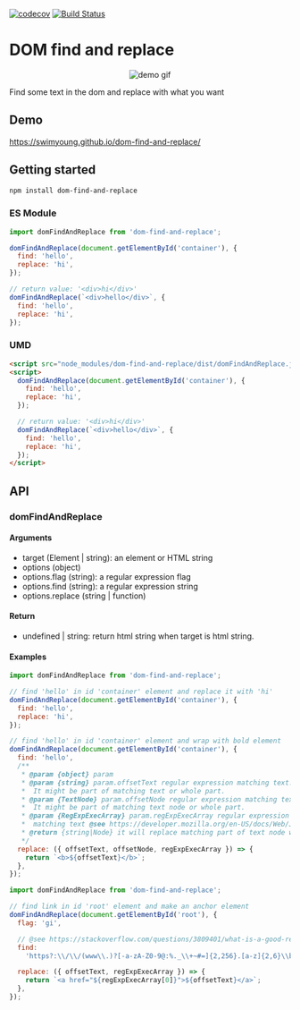 [![codecov](https://codecov.io/gh/swimyoung/dom-find-and-replace/branch/master/graph/badge.svg)](https://codecov.io/gh/swimyoung/dom-find-and-replace) [![Build Status](https://travis-ci.org/swimyoung/dom-find-and-replace.svg?branch=master)](https://travis-ci.org/swimyoung/dom-find-and-replace)

# DOM find and replace

<p align="center">
  <img src="https://media.giphy.com/media/Rkc2v78RSzoP2rdlXO/giphy.gif" alt="demo gif" />
</p>

Find some text in the dom and replace with what you want

## Demo

https://swimyoung.github.io/dom-find-and-replace/

## Getting started

```sh
npm install dom-find-and-replace
```

### ES Module

```js
import domFindAndReplace from 'dom-find-and-replace';

domFindAndReplace(document.getElementById('container'), {
  find: 'hello',
  replace: 'hi',
});

// return value: '<div>hi</div>'
domFindAndReplace(`<div>hello</div>`, {
  find: 'hello',
  replace: 'hi',
});
```

### UMD

```html
<script src="node_modules/dom-find-and-replace/dist/domFindAndReplace.js"></script>
<script>
  domFindAndReplace(document.getElementById('container'), {
    find: 'hello',
    replace: 'hi',
  });

  // return value: '<div>hi</div>'
  domFindAndReplace(`<div>hello</div>`, {
    find: 'hello',
    replace: 'hi',
  });
</script>
```

## API

### domFindAndReplace

#### Arguments

- target (Element | string): an element or HTML string
- options (object)
- options.flag (string): a regular expression flag
- options.find (string): a regular expression string
- options.replace (string | function)

#### Return

- undefined | string: return html string when target is html string.

#### Examples

```js
import domFindAndReplace from 'dom-find-and-replace';

// find 'hello' in id 'container' element and replace it with 'hi'
domFindAndReplace(document.getElementById('container'), {
  find: 'hello',
  replace: 'hi',
});

// find 'hello' in id 'container' element and wrap with bold element
domFindAndReplace(document.getElementById('container'), {
  find: 'hello',
  /**
   * @param {object} param
   * @param {string} param.offsetText regular expression matching text.
   *  It might be part of matching text or whole part.
   * @param {TextNode} param.offsetNode regular expression matching text node.
   *  It might be part of matching text node or whole part.
   * @param {RegExpExecArray} param.regExpExecArray regular expression exec's result of
   *  matching text @see https://developer.mozilla.org/en-US/docs/Web/JavaScript/Reference/Global_Objects/RegExp/exec
   * @return {string|Node} it will replace matching part of text node with string(HTML) or node
   */
  replace: ({ offsetText, offsetNode, regExpExecArray }) => {
    return `<b>${offsetText}</b>`;
  },
});
```

```js
import domFindAndReplace from 'dom-find-and-replace';

// find link in id 'root' element and make an anchor element
domFindAndReplace(document.getElementById('root'), {
  flag: 'gi',

  // @see https://stackoverflow.com/questions/3809401/what-is-a-good-regular-expression-to-match-a-url for url matching regular expression
  find:
    'https?:\\/\\/(www\\.)?[-a-zA-Z0-9@:%._\\+~#=]{2,256}.[a-z]{2,6}\\b([-a-zA-Z0-9@:%_\\+.~#?&//=]*)',

  replace: ({ offsetText, regExpExecArray }) => {
    return `<a href="${regExpExecArray[0]}">${offsetText}</a>`;
  },
});
```
